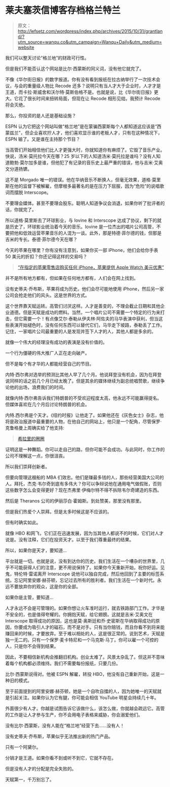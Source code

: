 # 莱夫塞茨信博客存档格兰特兰

> 原文：<http://lefsetz.com/wordpress/index.php/archives/2015/10/31/grantland/?utm_source=wanqu.co&utm_campaign=Wanqu+Daily&utm_medium=website>

我们可以整天讨论“格兰地”的财政可行性。

但是我们不能否认这个网站是比尔·西蒙斯的同义词，没有他它就完了。

不像《华尔街日报》的数字报道。你有没有看到报纸在拉古纳举行了一次技术会议，与会的重量级人物比 Recode 还多？说明只有当人才大于企业时，人才才是王道，而卡拉·斯威舍和沃尔特·莫斯伯格不是。也就是说，比《华尔街日报》更大。它花了很长时间来扭转局面，但现在让 Recode 相形见绌，我预计 Recode 将会灭绝。

那么，你投资的是人还是基础设施？

ESPN 认为它把这个网站叫做“格兰地”是在蒙骗西蒙斯每个人都知道这应该是“西蒙兹兰”，但企业喜欢拧人才，他们喜欢显示谁的老板人才，只有在这种情况下，ESPN 输了。又是谁在主持那个节目？

当高管们开始相信他们比人才更强大时，你就知道你有麻烦了。它毁了音乐产业。快说，汤米·莫托拉今天在哪？25 岁以下的人知道汤米·莫托拉是谁吗？没有人知道鲍勃·莫尔加多是谁，但他犯了有记录的音乐史上最严重的错误，他与吉米·艾奥文分道扬镳。

这不是 Morgado 唯一的错误。他在华纳音乐不断换人，但毫无效果，道格·莫里斯在他的监督下被解雇，但摩根多最著名的是在压力下屈服，因为“危险”的说唱歌词而摆脱 Interscope。

不要理会媒体。甚至不要理会股东。聪明人知道争议会消退，如果你听了批评者的话，你就完了。

所以道格·莫里斯去了环球影业，与 Iovine 和 Interscope 达成了协议，剩下的就是历史了，环球影业统治着今天的音乐。Iovine 是一位杰出的唱片公司高管，不要把他和低效运营苹果音乐的人混为一谈。此外，那是特德·菲尔德的钱，但那是吉米的专长。泰德·菲尔德今天在哪？

今天的苹果在哪里？你有没有注意到，如果你买一部 iPhone，他们会给你手表 50 美元的折扣？你还记得这样的交易吗？

> [“在指定的苹果零售店购买任何 iPhone，苹果提供 Apple Watch 美元优惠”](http://bit.ly/1MyjGGo)

并不是所有地方都有，但如果在任何地方都有，人们会在网上找到。

没有史蒂夫·乔布斯，苹果将成为历史。他们会尽可能地使用 iPhone，然后另一家公司会抢走他们的风头。这是世界的方式。

这个世界靠天赋运转。高管们讨厌这样。人才是善变的，不理会截止日期和其他企业道德。但是天赋是成功的燃料。当然，一个唱片公司不需要一个特定的行为来打击，但它需要一个！有点像艾尔·泰勒从伊夫林·阿佐夫的马华表演中获利，但当这些表演开始褪色时，没有任何东西可以替代它们，马华走下坡路，泰勒丢了工作。记住，一家唱片公司最重要的人是发现并签下人才的人，其他人都是多余的。

就像一个伟大的经理没有成功的表演是没有价值的。

一个行为僵硬的伟大推广人正在走向破产。

但不是每个有才华的人都能经营自己的节目。

内特·西尔弗对选举的预测比其他人早了几个月。他说拜登没有机会，因为在拜登说同样的话之前几个月已经太晚了。但是其余的媒体继续为副总统唱赞歌，继续争论他的出场，浪费我们的时间。

就像内特·西尔弗告诉我们特朗普的不受欢迎程度太高，他永远不可能赢得提名。但媒体喜欢在几个月后讨论特朗普的机会。

内特.西尔弗是个天才。《纽约时报》让他走了。如果他还在《灰色女士》杂志，他将是政治报道中最重要的人物，在他自己的网站上，他只是一个配角，尽管保罗·克鲁格曼上周确实给了他支持:

> [希拉里的圈圈](http://nyti.ms/1SdT5x3)

证明这是一种舞蹈。你可以走自己的路，但你可能不会成功。与此同时，你工作的公司不理解这一点，你很沮丧。

所以我们崇拜创新者。

但要向管理这艘船的 MBA 们效忠。他们是赚最多钱的人，那些经营美国大公司的人。拜托，杰克·韦尔奇到底有多伟大？你可以争辩说他在通用电气做假账，否则这些数字怎么会变得更好？现在杰弗里·伊梅尔特不得不拆除韦尔奇建造的东西。

然后是 Theranos 公司的伊丽莎白·霍姆斯。到处赞美，那里没有那里。

但是我们热爱个人崇拜。但是太多时候这是不应该的。

但有时确实如此。

就像 HBO 和网飞，它们正在迅速发展，因为当其他人都说不的时候，它们对人才说是。没有注释，它们在投资天才。以至于我们尊重最终的结果。

所以，如果你是天才，要知道…

平台就是一切。也就是说，没有到达你的历史。我们生活在一个嘈杂的世界里，几乎不可能获得人们的注意，更不用说保持了。如果你今天重新开始，祝你好运。见鬼，特伦特·雷诺离开 Interscope 说他可以独自完成，然后他回到了主要的标签系统。忘记阿里安娜·赫芬顿，忘记过去所有的胜利者。我们生活在一个新时代。永远不要放弃你的观众，这是你的全部。

如果你是主管，要知道…

人才永远不会是可管理的。如果你想让火车准时运行，就去铁路部门工作。才华是不安全的，也是值得夸耀的。你拥抱天赋，给它翅膀。这就是吉米·艾奥文在 Interscope 取得成功的原因，这也是莫·奥斯廷和乔·史密斯在华纳取得成功的原因，你要成为吸引人才的磁石，而不是对手。只有当你赔钱，而且你看不到将来能赚回来的时候，才要放弃。至于难以相处的人，这是很正常的。说到艺术，天赋是独一无二的。只有一个保罗·麦卡特尼和一个马克斯·马丁。你可以雇一个可控的人，只是你不会得到结果。

因此，不要相信新机构会推翻旧机构。创业太难了。风景太杂乱了。但这并不意味着每个机构都必须维持。我们不需要每份报纸，只要几份。

比尔·西蒙斯说得对。他被 ESPN 解雇，转投 HBO，他没有自己重新开始，这是一种旧的模式。

至于前面提到的阿里安娜·赫芬顿，她是一个自吹自擂的人，因为她唯一的天赋就是引起关注。如果你认为它有腿，你可能会相信 YouTube 明星会持续几十年。

外面很少有人才。你越是试图告诉它该做什么，该怎么做，你就越会疏远它。高管的工作是让人才参与生产，你不会用电子表格来威胁，你会溺爱他们。

没有比尔·西蒙斯，没有人能在“格兰地”经营下去……没有人！

没有史蒂夫·乔布斯，苹果似乎无法推出新的热门产品。

只有一个阿黛尔。

分销才是王道。如果你看不到或听不到它，它就不存在。

但是没有人才的分配是完全失败的。

天赋第一，千万别忘了。